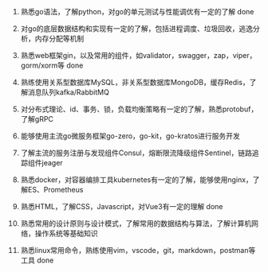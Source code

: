 1. 熟悉go语法，了解python，对go的单元测试与性能调优有一定的了解 done

2. 对go的底层数据结构和实现有一定的了解，包括进程调度、垃圾回收，逃逸分析，内存分配等机制

3. 熟悉web框架gin，以及常用的组件，如validator，swagger，zap，viper，gorm/xorm等 done

4. 熟练使用关系型数据库MySQL，非关系型数据库MongoDB，缓存Redis，了解消息队列kafka/RabbitMQ

5. 对分布式理论、id、事务、锁，负载均衡策略有一定的了解，熟悉protobuf，了解gRPC

6. 能够使用主流go微服务框架go-zero，go-kit，go-kratos进行服务开发

7. 了解主流的服务注册与发现组件Consul，熔断限流降级组件Sentinel，链路追踪组件jeager

8. 熟悉docker，对容器编排工具kubernetes有一定的了解，能够使用nginx，了解ES、Prometheus

9. 熟悉HTML，了解CSS，Javascript，对Vue3有一定的理解   done

10. 熟悉常用的设计原则与设计模式，了解常用的数据结构与算法，了解计算机网络，操作系统等基础知识

11. 熟悉linux常用命令，熟练使用vim，vscode，git，markdown，postman等工具  done